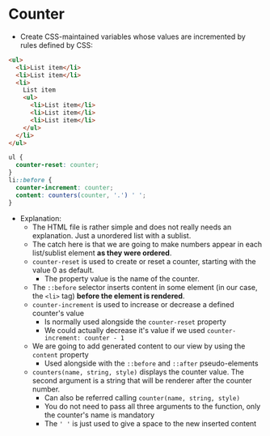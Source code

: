 # Counter

- Create CSS-maintained variables whose values are incremented by rules defined by CSS:

```html
<ul>
  <li>List item</li>
  <li>List item</li>
  <li>
    List item
    <ul>
      <li>List item</li>
      <li>List item</li>
      <li>List item</li>
    </ul>
  </li>
</ul>
```

```css
ul {
  counter-reset: counter;
}
li::before {
  counter-increment: counter;
  content: counters(counter, '.') ' ';
}
```

- Explanation:
    - The HTML file is rather simple and does not really needs an explanation. Just a unordered list with a sublist.
    - The catch here is that we are going to make numbers appear in each list/sublist element **as they were ordered**.
    - `counter-reset` is used to create or reset a counter, starting with the value 0 as default.
        - The property value is the name of the counter.
    - The `::before` selector inserts content in some element (in our case, the `<li>` tag) **before the element is rendered**.
    - `counter-increment` is used to increase or decrease a defined counter's value
        - Is normally used alongside the `counter-reset` property
        - We could actually decrease it's value if we used `counter-increment: counter - 1`
    - We are going to add generated content to our view by using the `content` property
        - Used alongside with the `::before` and `::after` pseudo-elements
    - `counters(name, string, style)` displays the counter value. The second argument is a string that will be renderer after the counter number.
        - Can also be referred calling `counter(name, string, style)`
        - You do not need to pass all three arguments to the function, only the counter's name is mandatory
        - The `' '` is just used to give a space to the new inserted content
